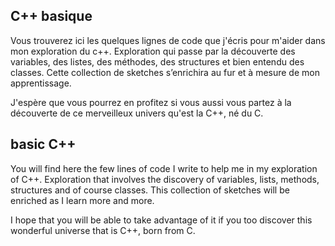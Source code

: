 ## C++ basique

Vous trouverez ici les quelques lignes de code que j'écris pour m'aider dans mon exploration du c++. Exploration qui passe par la découverte des variables, des listes, des méthodes, des structures et bien entendu des classes. 
Cette collection de sketches s’enrichira au fur et à mesure de mon apprentissage.

J'espère que vous pourrez en profitez si vous aussi vous partez à la découverte de ce merveilleux univers qu'est la C++, né du C.

## basic C++

You will find here the few lines of code I write to help me in my exploration of C++. Exploration that involves the discovery of variables, lists, methods, structures and of course classes. 
This collection of sketches will be enriched as I learn more and more.

I hope that you will be able to take advantage of it if you too discover this wonderful universe that is C++, born from C.
